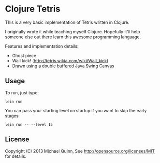 # Clojure Tetris

This is a very basic implementation of Tetris written in Clojure.

I originally wrote it while teaching myself Clojure. Hopefully it'll help someone else out there learn this
awesome programming language.

Features and implementation details:
+ Ghost piece
+ Wall kick! (http://tetris.wikia.com/wiki/Wall_kick)
+ Drawn using a double buffered Java Swing Canvas

## Usage

To run, just type:

    lein run

You can pass your starting level on startup if you want to skip the early stages:

    lein run -- --level 15

## License

Copyright (C) 2013 Michael Quinn, See http://opensource.org/licenses/MIT for details.
